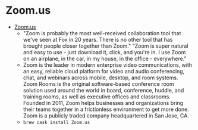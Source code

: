 # Zoom.us
- [Zoom.us](https://www.zoom.us/)
  -  "Zoom is probably the most well-received collaboration tool that we've seen at Fox in 20 years. There is no other tool that has brought people closer together than Zoom." "Zoom is super natural and easy to use - just download it, click, and you're in. I use Zoom on an airplane, in the car, in my house, in the office - everywhere."
  - Zoom is the leader in modern enterprise video communications, with an easy, reliable cloud platform for video and audio conferencing, chat, and webinars across mobile, desktop, and room systems. Zoom Rooms is the original software-based conference room solution used around the world in board, conference, huddle, and training rooms, as well as executive offices and classrooms. Founded in 2011, Zoom helps businesses and organizations bring their teams together in a frictionless environment to get more done. Zoom is a publicly traded company headquartered in San Jose, CA.
  - `brew cask install Zoom.us`

